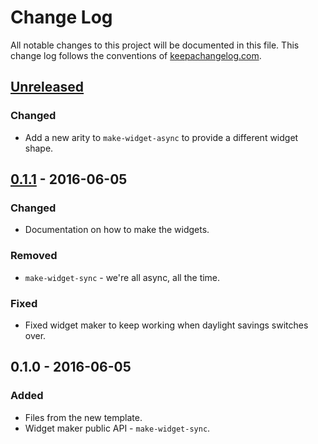 # Change Log
All notable changes to this project will be documented in this file. This change log follows the conventions of [keepachangelog.com](http://keepachangelog.com/).

## [Unreleased]
### Changed
- Add a new arity to `make-widget-async` to provide a different widget shape.

## [0.1.1] - 2016-06-05
### Changed
- Documentation on how to make the widgets.

### Removed
- `make-widget-sync` - we're all async, all the time.

### Fixed
- Fixed widget maker to keep working when daylight savings switches over.

## 0.1.0 - 2016-06-05
### Added
- Files from the new template.
- Widget maker public API - `make-widget-sync`.

[Unreleased]: https://github.com/your-name/project-euler/compare/0.1.1...HEAD
[0.1.1]: https://github.com/your-name/project-euler/compare/0.1.0...0.1.1
